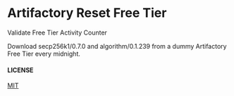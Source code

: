 # Artifactory Reset Free Tier

Validate Free Tier Activity Counter

Download secp256k1/0.7.0 and algorithm/0.1.239 from a dummy Artifactory Free Tier every midnight.


#### LICENSE
[MIT](LICENSE.md)
